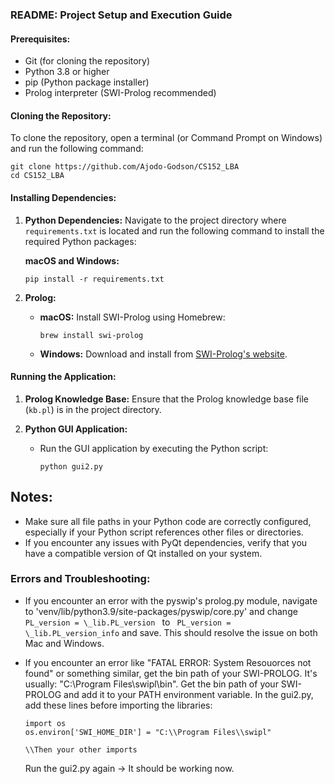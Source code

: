 ### README: Project Setup and Execution Guide

#### Prerequisites:

- Git (for cloning the repository)
- Python 3.8 or higher
- pip (Python package installer)
- Prolog interpreter (SWI-Prolog recommended)

#### Cloning the Repository:

To clone the repository, open a terminal (or Command Prompt on Windows) and run the following command:

```
git clone https://github.com/Ajodo-Godson/CS152_LBA
cd CS152_LBA
```

#### Installing Dependencies:

1. **Python Dependencies:**
   Navigate to the project directory where `requirements.txt` is located and run the following command to install the required Python packages:

   **macOS and Windows:**

   ```
   pip install -r requirements.txt
   ```

2. **Prolog:**
   - **macOS:** Install SWI-Prolog using Homebrew:
     ```
     brew install swi-prolog
     ```
   - **Windows:** Download and install from [SWI-Prolog's website](https://www.swi-prolog.org/Download.html).

#### Running the Application:

1. **Prolog Knowledge Base:**
   Ensure that the Prolog knowledge base file (`kb.pl`) is in the project directory.

2. **Python GUI Application:**
   - Run the GUI application by executing the Python script:
     ```
     python gui2.py
     ```

## Notes:

- Make sure all file paths in your Python code are correctly configured, especially if your Python script references other files or directories.
- If you encounter any issues with PyQt dependencies, verify that you have a compatible version of Qt installed on your system.

### Errors and Troubleshooting:

- If you encounter an error with the pyswip's prolog.py module, navigate to 'venv/lib/python3.9/site-packages/pyswip/core.py' and change `PL_version = \_lib.PL_version ` to ` PL_version = \_lib.PL_version_info` and save. This should resolve the issue on both Mac and Windows.

- If you encounter an error like "FATAL ERROR: System Resouorces not found" or something similar, get the bin path of your SWI-PROLOG.
  It's usually: "C:\\Program Files\\swipl\\bin". Get the bin path of your SWI-PROLOG and add it to your PATH environment variable.
  In the gui2.py, add these lines before importing the libraries:

  ```
  import os
  os.environ['SWI_HOME_DIR'] = "C:\\Program Files\\swipl"

  \\Then your other imports
  ```

  Run the gui2.py again -> It should be working now.
